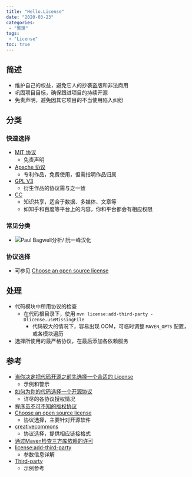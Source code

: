 ```yaml
---
title: "Hello.License"
date: "2020-03-23"
categories:
 - "整理"
tags:
 - "License"
toc: true
---
```



## 简述
- 维护自己的权益，避免它人的抄袭盗版和非法商用
- 巩固项目目标，确保跟进项目的持续开源
- 免责声明，避免因其它项目的不当使用陷入纠纷

## 分类

### 快速选择
- [MIT 协议](https://choosealicense.com/licenses/mit/)
    - 免责声明
- [Apache 协议](https://choosealicense.com/licenses/apache-2.0/)
    - 专利作品，免费使用，但需指明作品归属
- [GPL V3](https://choosealicense.com/licenses/gpl-3.0/)
    - 衍生作品的协议需与之一致
- [CC](https://creativecommons.org/licenses/by-nc-nd/4.0/)
    - 知识共享，适合于数据、多媒体、文章等
    - 如知乎和百度等平台上的内容，你和平台都会有相应权限

### 常见分类
- ![Paul Bagwell分析/ 阮一峰汉化](http://doc.yqjdcyy.com/f1176253-ed03-49bd-93ee-6f55e7ba8656.png)

### 协议选择
- 可参见 [Choose an open source license](https://choosealicense.com/)

## 处理
- 代码模块中所用协议的检查
    - 在代码根目录下，使用 `mvn license:add-third-party -Dlicense.useMissingFile`
        - 代码较大的情况下，容易出现 OOM，可临时调整 `MAVEN_OPTS` 配置，或各模块遍历 
- 选择所使用的最严格协议，在最后添加各依赖服务

## 参考
- [当你决定把代码开源之前先选择一个合适的 License](https://zhuanlan.zhihu.com/p/24575976)
    - 示例和警示
- [如何为你的代码选择一个开源协议](https://www.cnblogs.com/wayou/p/how_to_choose_a_license.html)
    - 详尽的各协议授权情况
- [程序员不可不知的版权协议](https://www.gcssloop.com/tips/choose-license)
- [Choose an open source license](https://choosealicense.com/)
    - 协议选择，主要针对开源软件
- [creativecommons](https://creativecommons.org/choose/)
    - 协议选择，提供相应链接格式
- [通过Maven检查三方库依赖的许可](https://ralf0131.github.io/post/third-party-dependency-check/)
- [license:add-third-party](https://www.mojohaus.org/license-maven-plugin/add-third-party-mojo.html)
    - 参数信息详解
- [Third-party](https://www.mojohaus.org/license-maven-plugin/examples/example-thirdparty.html)    
    - 示例参考